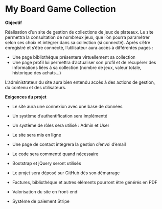 # My Board Game Collection

**Objectif**

Réalisation d’un site de gestion de collections de jeux de plateaux. Le site permettra la consultation de nombreux jeux, que l’on pourra paramétrer selon ses choix et intégrer dans sa collection (si connecté). Après s’être enregistré et s’être connecté, l’utilisateur aura accès à différentes pages : 
- Une page bibliothèque présentera virtuellement sa collection
- Une page profil lui permettra d’actualiser son profil et de récupérer des informations liées à sa collection (nombre de jeux, valeur totale, historique des achats…)

L’administrateur du site aura bien entendu accès à des actions de gestion, du contenu et des utilisateurs.

**Exigences du projet**
- Le site aura une connexion avec une base de données
- Un système d’authentification sera implémenté
- Un système de rôles sera utilisé : Admin et User
- Le site sera mis en ligne
- Une page de contact intègrera la gestion d’envoi d’email
- Le code sera commenté quand nécessaire
- Bootstrap et jQuery seront utilisés
- Le projet sera déposé sur GitHub dès son démarrage

- Factures, bibliothèque et autres éléments pourront être générés en PDF
- Valorisation du site en front-end

- Système de paiement Stripe
